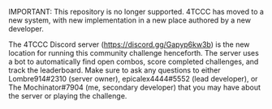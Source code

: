 IMPORTANT: This repository is no longer supported. 4TCCC has moved to a new system, with new implementation in a new place authored by a new developer.

The 4TCCC Discord server (https://discord.gg/Gapyp6kw3b) is the new location for running this community challenge henceforth. The server uses a bot
to automatically find open combos, score completed challenges, and track the leaderboard. Make sure to ask any questions to either Lombre914#2310
(server owner), epicalex4444#5552 (lead developer), or The Mochinator#7904 (me, secondary developer) that you may have about the server or playing
the challenge.
